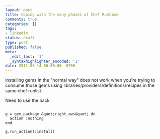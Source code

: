 ```yaml
---
layout: post
title: Coping with the many phases of Chef Runtime
comments: true
categories: []
tags:
- linkedin
status: draft
type: post
published: false
meta:
  _edit_last: '1'
  _syntaxhighlighter_encoded: '1'
date: 2011-06-14 00:00:00 -0700
---
```

Installing gems in the "normal way" does not work when you're trying to consume those gems using libraries/providers/definitions/recipes in the same chef runlist.

Need to use the hack

```

g = gem_package &quot;right_aws&quot; do
  action :nothing
end

g.run_action(:install)

```

